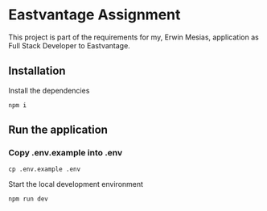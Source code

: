 # Eastvantage Assignment
This project is part of the requirements for my, Erwin Mesias, application as Full Stack Developer to Eastvantage.

## Installation

Install the dependencies
```
npm i
```

## Run the application

### Copy .env.example into .env
```
cp .env.example .env
```

Start the local development environment
```
npm run dev
```

